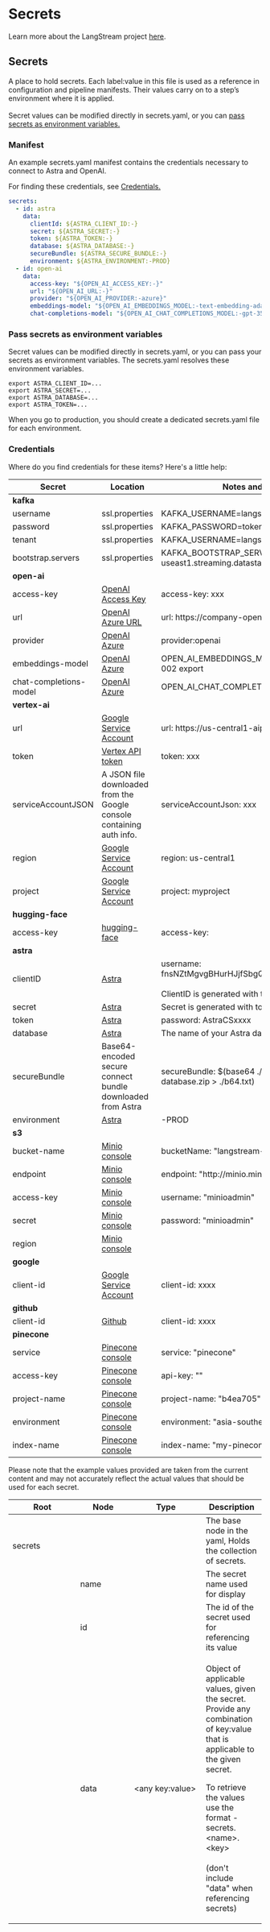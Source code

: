 # Secrets

Learn more about the LangStream project [here](../about/what-is-langstream.md).

## Secrets

A place to hold secrets. Each label:value in this file is used as a reference in configuration and pipeline manifests. Their values carry on to a step’s environment where it is applied.\
\
Secret values can be modified directly in secrets.yaml, or you can [pass secrets as environment variables.](secrets.md#pass-secrets-as-environmental-variables)

### Manifest

An example secrets.yaml manifest contains the credentials necessary to connect to Astra and OpenAI.

For finding these credentials, see [Credentials.](secrets.md#credentials)

```yaml
secrets:
  - id: astra
    data:
      clientId: ${ASTRA_CLIENT_ID:-}
      secret: ${ASTRA_SECRET:-}
      token: ${ASTRA_TOKEN:-}
      database: ${ASTRA_DATABASE:-}
      secureBundle: ${ASTRA_SECURE_BUNDLE:-}
      environment: ${ASTRA_ENVIRONMENT:-PROD}
  - id: open-ai
    data:
      access-key: "${OPEN_AI_ACCESS_KEY:-}"
      url: "${OPEN_AI_URL:-}"
      provider: "${OPEN_AI_PROVIDER:-azure}"
      embeddings-model: "${OPEN_AI_EMBEDDINGS_MODEL:-text-embedding-ada-002}"
      chat-completions-model: "${OPEN_AI_CHAT_COMPLETIONS_MODEL:-gpt-35-turbo}"
```

### Pass secrets as environment variables

Secret values can be modified directly in secrets.yaml, or you can pass your secrets as environment variables. The secrets.yaml resolves these environment variables.&#x20;

```
export ASTRA_CLIENT_ID=...
export ASTRA_SECRET=...
export ASTRA_DATABASE=...
export ASTRA_TOKEN=...
```

When you go to production, you should create a dedicated secrets.yaml file for each environment.

### Credentials

Where do you find credentials for these items? Here's a little help:

<table><thead><tr><th width="249.33333333333331">Secret</th><th>Location</th><th>Notes and Example Value</th></tr></thead><tbody><tr><td><strong>kafka</strong></td><td></td><td></td></tr><tr><td>username</td><td>ssl.properties</td><td>KAFKA_USERNAME=langstream-tenant</td></tr><tr><td>password</td><td>ssl.properties</td><td>KAFKA_PASSWORD=token:eyXxx... </td></tr><tr><td>tenant</td><td>ssl.properties</td><td>KAFKA_USERNAME=langstream-tenant</td></tr><tr><td>bootstrap.servers</td><td>ssl.properties</td><td>KAFKA_BOOTSTRAP_SERVERS=kafka-gcp-useast1.streaming.datastax.com:9093</td></tr><tr><td><strong>open-ai</strong></td><td></td><td></td></tr><tr><td>access-key</td><td><a href="https://platform.openai.com/">OpenAI Access Key</a></td><td>access-key: xxx</td></tr><tr><td>url</td><td><a href="https://azure.microsoft.com/en-us/products/ai-services/openai-service">OpenAI Azure URL</a></td><td>url: https://company-openai-dev.openai.azure.com/</td></tr><tr><td>provider</td><td><a href="https://azure.microsoft.com/en-us/products/ai-services/openai-service">OpenAI Azure</a></td><td>provider:openai</td></tr><tr><td>embeddings-model</td><td><a href="https://azure.microsoft.com/en-us/products/ai-services/openai-service">OpenAI Azure</a></td><td>OPEN_AI_EMBEDDINGS_MODEL=text-embedding-ada-002 export </td></tr><tr><td>chat-completions-model</td><td><a href="https://azure.microsoft.com/en-us/products/ai-services/openai-service">OpenAI Azure</a></td><td>OPEN_AI_CHAT_COMPLETIONS_MODEL=gpt-35-turbo</td></tr><tr><td><strong>vertex-ai</strong></td><td></td><td></td></tr><tr><td>url</td><td><a href="https://developers.google.com/identity/protocols/oauth2#serviceaccount">Google Service Account</a></td><td>url: https://us-central1-aiplatform.googleapis.com</td></tr><tr><td>token</td><td><a href="https://cloud.google.com/vertex-ai/docs/workbench/reference/authentication">Vertex API token</a></td><td>token: xxx</td></tr><tr><td>serviceAccountJSON</td><td>A JSON file downloaded from the Google console containing auth info.</td><td>serviceAccountJson: xxx</td></tr><tr><td>region</td><td><a href="https://developers.google.com/identity/protocols/oauth2#serviceaccount">Google Service Account</a></td><td>region: us-central1</td></tr><tr><td>project</td><td><a href="https://developers.google.com/identity/protocols/oauth2#serviceaccount">Google Service Account</a></td><td>project: myproject</td></tr><tr><td><strong>hugging-face</strong></td><td></td><td></td></tr><tr><td>access-key</td><td><a href="https://huggingface.co/docs/hub/security-tokens">hugging-face</a></td><td>access-key:</td></tr><tr><td><strong>astra</strong></td><td></td><td></td></tr><tr><td>clientID</td><td><a href="https://astra.datastax.com/">Astra</a></td><td>username: fnsNZtMgvgBHurHJjfSbgQwifnsNZtMgvgBHurHJjfSbgQwi<br><br>ClientID is generated with token</td></tr><tr><td>secret</td><td><a href="https://astra.datastax.com">Astra</a></td><td>Secret is generated with token</td></tr><tr><td>token</td><td><a href="https://astra.datastax.com/">Astra</a></td><td>password: AstraCSxxxx</td></tr><tr><td>database</td><td><a href="https://astra.datastax.com">Astra</a></td><td>The name of your Astra database</td></tr><tr><td>secureBundle</td><td>Base64-encoded secure connect bundle downloaded from Astra</td><td>secureBundle: $(base64 ./secure-connect-my-database.zip > ./b64.txt)</td></tr><tr><td>environment</td><td><a href="https://astra.datastax.com">Astra</a></td><td>-PROD</td></tr><tr><td><strong>s3</strong></td><td></td><td></td></tr><tr><td>bucket-name</td><td><a href="https://min.io/docs/minio/kubernetes/upstream/">Minio console</a></td><td>bucketName: "langstream-code-storage"</td></tr><tr><td>endpoint</td><td><a href="https://min.io/docs/minio/kubernetes/upstream/">Minio console</a></td><td>endpoint: "http://minio.minio-dev.svc.cluster.local:9000"</td></tr><tr><td>access-key</td><td><a href="https://min.io/docs/minio/kubernetes/upstream/">Minio console</a></td><td>username: "minioadmin"</td></tr><tr><td>secret</td><td><a href="https://min.io/docs/minio/kubernetes/upstream/">Minio console</a></td><td>password: "minioadmin"</td></tr><tr><td>region</td><td><a href="https://min.io/docs/minio/kubernetes/upstream/">Minio console</a></td><td></td></tr><tr><td><strong>google</strong></td><td></td><td></td></tr><tr><td>client-id</td><td><a href="https://developers.google.com/identity/protocols/oauth2#serviceaccount">Google Service Account</a></td><td>client-id: xxxx</td></tr><tr><td><strong>github</strong></td><td></td><td></td></tr><tr><td>client-id</td><td><a href="https://docs.github.com/en/apps/oauth-apps/building-oauth-apps/authenticating-to-the-rest-api-with-an-oauth-app">Github</a></td><td>client-id: xxxx</td></tr><tr><td><strong>pinecone</strong></td><td></td><td></td></tr><tr><td>service</td><td><a href="https://app.pinecone.io/">Pinecone console</a></td><td>service: "pinecone"</td></tr><tr><td>access-key</td><td><a href="https://app.pinecone.io/">Pinecone console</a></td><td>api-key: ""</td></tr><tr><td>project-name</td><td><a href="https://app.pinecone.io/">Pinecone console</a></td><td>project-name: "b4ea705"</td></tr><tr><td>environment</td><td><a href="https://app.pinecone.io/">Pinecone console</a></td><td>environment: "asia-southeast1-gcp-free"</td></tr><tr><td>index-name</td><td><a href="https://app.pinecone.io/">Pinecone console</a></td><td>index-name: "my-pinecone-index"</td></tr></tbody></table>

Please note that the example values provided are taken from the current content and may not accurately reflect the actual values that should be used for each secret.

<table><thead><tr><th width="119">Root</th><th width="91">Node</th><th width="127">Type</th><th>Description</th></tr></thead><tbody><tr><td><br>secrets</td><td></td><td></td><td>The base node in the yaml, Holds the collection of secrets.</td></tr><tr><td></td><td>name</td><td><br></td><td>The secret name used for display</td></tr><tr><td></td><td>id</td><td><br></td><td>The id of the secret used for referencing its value</td></tr><tr><td></td><td>data</td><td>&#x3C;any key:value><br></td><td><p>Object of applicable values, given the secret. Provide any combination of key:value that is applicable to the given secret.</p><p></p><p>To retrieve the values use the format - secrets.&#x3C;name>.&#x3C;key><br><br>(don't include "data" when referencing secrets)</p></td></tr></tbody></table>
